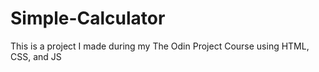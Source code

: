 # Simple-Calculator

This is a project I made during my The Odin Project Course using HTML, CSS, and JS
